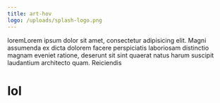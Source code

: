 ```yaml
---
title: art-hov
logo: /uploads/splash-logo.png
---
```

loremLorem ipsum dolor sit amet, consectetur adipisicing elit. Magni assumenda ex dicta dolorem facere perspiciatis laboriosam distinctio magnam eveniet ratione, deserunt sit sint quaerat natus harum suscipit laudantium architecto quam.
Reiciendis 

# lol
